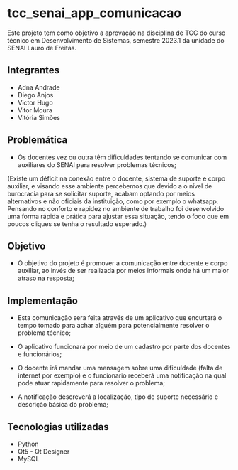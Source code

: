 # tcc_senai_app_comunicacao

Este projeto tem como objetivo a aprovação na disciplina de TCC do curso técnico em Desenvolvimento de Sistemas, semestre 2023.1 da unidade do SENAI Lauro de Freitas.


## Integrantes

- Adna Andrade
- Diego Anjos
- Victor Hugo
- Vitor Moura
- Vitória Simões


## Problemática

- Os docentes vez ou outra têm dificuldades tentando se comunicar com auxiliares do SENAI para resolver problemas técnicos;

(Existe um déficit na conexão entre o docente, sistema de suporte e corpo auxiliar, e visando esse ambiente percebemos que devido a o nível de burocracia para se solicitar suporte, acabam optando por meios alternativos e não oficiais da instituição, como por exemplo o whatsapp. Pensando no conforto e rapidez no ambiente de trabalho foi desenvolvido uma forma rápida e prática para ajustar essa situação, tendo o foco que em poucos cliques se tenha o resultado esperado.)

## Objetivo

- O objetivo do projeto é promover a comunicação entre docente e corpo auxiliar, ao invés de ser realizada por meios informais onde há um maior atraso na resposta;

## Implementação

- Esta comunicação sera feita através de um aplicativo que encurtará o tempo tomado para achar alguém para potencialmente resolver o problema técnico;

- O aplicativo funcionará por meio de um cadastro por parte dos docentes e funcionários;

- O docente irá mandar uma mensagem sobre uma dificuldade (falta de internet por exemplo) e o funcionario receberá uma notificação na qual pode atuar rapidamente para resolver o problema;

- A notificação descreverá a localização, tipo de suporte necessário e descrição básica do problema;

## Tecnologias utilizadas

- Python
- Qt5 - Qt Designer
- MySQL




